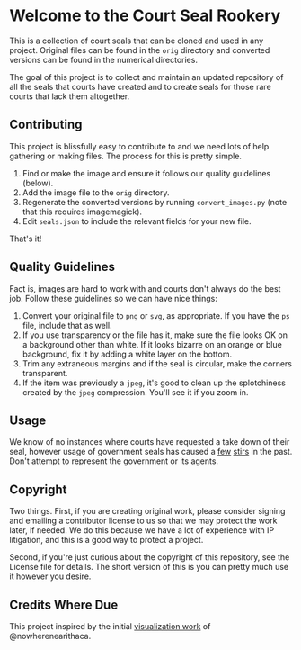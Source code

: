 Welcome to the Court Seal Rookery
=================================

This is a collection of court seals that can be cloned and used in any project. 
Original files can be found in the `orig` directory and converted versions can 
be found in the numerical directories. 

The goal of this project is to collect and maintain an updated repository of all
the seals that courts have created and to create seals for those rare courts 
that lack them altogether.


Contributing
------------

This project is blissfully easy to contribute to and we need lots of help 
gathering or making files. The process for this is pretty simple. 
 
 1. Find or make the image and ensure it follows our quality guidelines 
 (below).
 1. Add the image file to the `orig` directory.
 1. Regenerate the converted versions by running `convert_images.py` (note that
 this requires imagemagick).
 1. Edit `seals.json` to include the relevant fields for your new file.
  
That's it!


Quality Guidelines
------------------

Fact is, images are hard to work with and courts don't always do the best job.
Follow these guidelines so we can have nice things:

1. Convert your original file to `png` or `svg`, as appropriate. If you have the
`ps` file, include that as well.
1. If you use transparency or the file has it, make sure the file looks OK on 
a background other than white. If it looks bizarre on an orange or blue 
background, fix it by adding a white layer on the bottom.
1. Trim any extraneous margins and if the seal is circular, make the corners 
transparent.
1. If the item was previously a `jpeg`, it's good to clean up the splotchiness 
created by the `jpeg` compression. You'll see it if you zoom in.  


Usage
-----

We know of no instances where courts have requested a take down of their seal, 
however usage of government seals has caused a [few][3] [stirs][2] in the past. 
Don't attempt to represent the government or its agents. 


Copyright
---------

Two things. First, if you are creating original work, please consider signing
and emailing a contributor license to us so that we may protect the work later, 
if needed. We do this because we have a lot of experience with IP litigation,
and this is a good way to protect a project.

Second, if you're just curious about the copyright of this repository, see the 
License file for details. The short version of this is you can pretty much use 
it however you desire.


Credits Where Due
-----------------

This project inspired by the initial [visualization work][1] of 
@nowherenearithaca.

[1]: https://d57dd304fefca1aa423fea1b4dc59f23c06dd95e.googledrive.com/host/0B2GQktu-wcTiWm82NGt5MTZreHM/
[2]: http://www.nytimes.com/2010/08/03/us/03fbi.html
[3]: https://www.publicknowledge.org/news-blog/blogs/nsa-spying-fine-trademark-infringement-crosse
